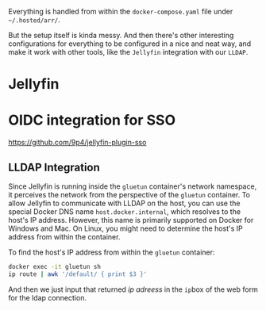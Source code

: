 
Everything is handled from within the `docker-compose.yaml` file under `~/.hosted/arr/`.

But the setup itself is kinda messy. And then there's other interesting configurations for everything to be configured in a nice and neat way, and make it work with other tools, like the `Jellyfin` integration with our `LLDAP`.

# Jellyfin

# OIDC integration for SSO

https://github.com/9p4/jellyfin-plugin-sso

## LLDAP Integration

Since Jellyfin is running inside the `gluetun` container's network namespace, it perceives the network from the perspective of the `gluetun` container. To allow Jellyfin to communicate with LLDAP on the host, you can use the special Docker DNS name `host.docker.internal`, which resolves to the host's IP address. However, this name is primarily supported on Docker for Windows and Mac. On Linux, you might need to determine the host's IP address from within the container.​

To find the host's IP address from within the `gluetun` container:

```bash
docker exec -it gluetun sh
ip route | awk '/default/ { print $3 }'
```

And then we just input that returned *ip adreess* in the `ip`box of the web form for the ldap connection.